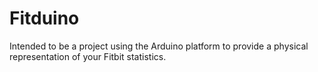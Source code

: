 Fitduino
========

Intended to be a project using the Arduino platform to provide a physical representation of your Fitbit statistics.